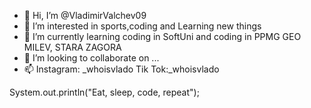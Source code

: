 - 👋 Hi, I’m @VladimirValchev09
- 👀 I’m interested in sports,coding and Learning new things
- 🌱 I’m currently learning coding in SoftUni and coding in PPMG GEO MILEV, STARA ZAGORA
- 💞️ I’m looking to collaborate on ...
- 📫 Instagram: _whoisvlado         Tik Tok:_whoisvlado

System.out.println("Eat, sleep, code, repeat");
